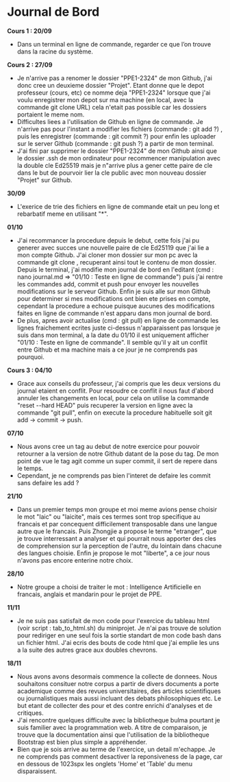 # Journal de Bord

**Cours 1 : 20/09**
* Dans un terminal en ligne de commande, regarder ce que l’on trouve dans la racine du système.

**Cours 2 : 27/09** 
* Je n'arrive pas a renomer le dossier "PPE1-2324" de mon Github, j'ai donc cree 
un deuxieme dossier "Projet". Etant donne que le depot professeur (cours, etc) ce nomme deja 
"PPE1-2324" lorsque que j'ai voulu enregistrer mon depot sur ma machine (en local, avec la 
commande git clone URL) cela n'etait pas possible car les dossiers portaient le meme nom. 
* Difficultes liees a l'utilisation de Github en ligne de commande. Je n'arrive pas pour l'instant a modifier les fichiers (commande : git add ?) , puis les enregistrer (commande : git commit ?) pour enfin les uploader sur le server Github (commande : git push ?) a partir de mon terminal. 
* J'ai fini par supprimer le dossier "PPE1-2324" de mon Github ainsi que le dossier .ssh de mon ordinateur pour recommencer manipulation avec la double cle Ed25519 mais je n"arrive plus a gener cette paire de cle dans le but de pourvoir lier la cle public avec mon nouveau dossier "Projet" sur Github.

**30/09** 
* L'exerice de trie des fichiers en ligne de commande etait un peu long et rebarbatif 
meme en utilisant "*".

**01/10** 
* J'ai recommancer la procedure depuis le debut, cette fois j'ai pu generer avec succes une 
nouvelle paire de cle Ed25119 que j'ai lie a mon compte Github. J'ai cloner mon dossier sur mon pc avec la commande git clone <URL SSH>, recuperant ainsi tout le contenu de mon dossier. Depuis le terminal, j'ai modifie mon journal de bord en l'editant (cmd : nano journal.md => "01/10 : Teste en ligne de commande") puis j'ai rentre les commandes add, commit et push pour envoyer les nouvelles modifications sur le serveur Github. Enfin je suis alle sur mon Github pour determiner si mes modifications ont bien ete prises en compte, cependant la procedure a echoue puisque 
aucunes des modifications faites en ligne de commande n'est apparu dans mon journal de bord. 
* De plus, apres avoir actualise (cmd : git pull) en ligne de commande les lignes fraichement ecrites juste ci-dessus n'apparaissent pas lorsque je suis dans mon terminal, a la date du 01/10 il est uniquement afficher "01/10 : Teste en ligne de commande". Il semble qu'il y ait un conflit entre Github et ma machine mais a ce jour je ne comprends pas pourquoi.

**Cours 3 : 04/10** 
* Grace aux conseils du professeur, j'ai compris que les deux versions du journal  etaient en conflit. Pour resoudre ce conflit il nous faut d'abord annuler les changements en 
local, pour cela on utilise la commande "reset --hard HEAD" puis recuperer la version en ligne avec la commande "git pull", enfin on execute la procedure habituelle soit git add -> commit -> push.

**07/10** 
* Nous avons cree un tag au debut de notre exercice pour pouvoir retourner a la version de notre Github datant de la pose du tag. De mon point de vue le tag agit comme un super commit, il sert de repere dans le temps. 
* Cependant, je ne comprends pas bien l'interet de defaire les commit sans defaire les add ?

**21/10** 
* Dans un premier temps mon groupe et moi meme avions pense choisir le mot "laic" ou 
"laicite", mais ces termes sont trop specifique au francais et par concequent difficilement 
transposable dans une langue autre que le francais. Puis Zhongjie a propose le terme "etranger", que je trouve interressant a analyser et qui pourrait nous apporter des cles de comprehension sur la perception de l'autre, du lointain dans chacune des langues choisie. Enfin je propose le mot "liberte", a ce jour nous n'avons pas encore enterine notre choix.

**28/10** 
* Notre groupe a choisi de traiter le mot : Intelligence Artificielle en francais, anglais et mandarin pour le projet de PPE.

**11/11** 
* Je ne suis pas satisfait de mon code pour l'exercice du tableau html (voir script : tab_to_html.sh) du miniprojet. Je n'ai pas trouve de solution pour rediriger en une seul fois la sortie standart de mon code bash dans un fichier html. J'ai ecris des bouts de code html que j'ai emplie les uns a la suite des autres grace aux doubles chevrons.

**18/11**
* Nous avons avons desormais commence la collecte de donnees. Nous souhaitons consituer notre corpus a partir de divers documents a porte academique comme des revues universitaires, des articles scientifiques ou journalistiques mais aussi incluant des debats philosophiques etc. Le but etant de collecter des pour et des contre enrichi d'analyses et de critiques.
* J'ai rencontre quelques difficulte avec la bibliotheque bulma pourtant je suis familier avec la programmation web. A titre de comparaison, je trouve que la documentation ainsi que l'utilisation de la bibliotheque Bootstrap est bien plus simple a appréhender.
* Bien que je sois arrive au terme de l'exercice, un detail m'echappe. Je ne comprends pas comment desactiver la reponsiveness de la page, car en dessous de 1023spx les onglets 'Home' et 'Table' du menu disparaissent.